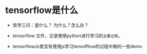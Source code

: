 # tensorflow是什么

* 哲学三问：是什么？ 为什么？怎么办？

* tensorflow 文件，记录使用python进行学习的`主要过程`，

* tensorflowJs里含有使用js学习tensofflow的过程中做的一些demo